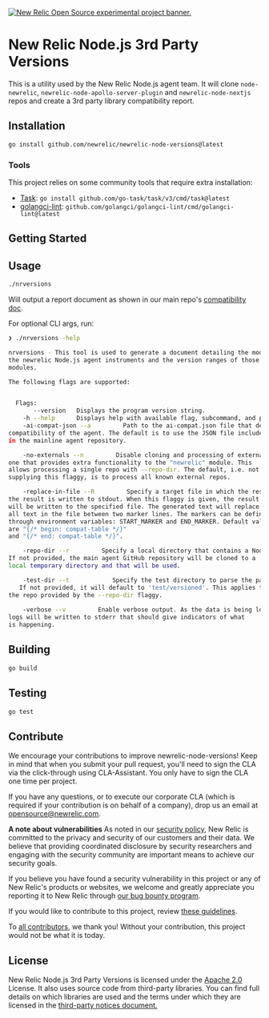 <a href="https://opensource.newrelic.com/oss-category/#new-relic-experimental"><picture><source media="(prefers-color-scheme: dark)" srcset="https://github.com/newrelic/opensource-website/raw/main/src/images/categories/dark/Experimental.png"><source media="(prefers-color-scheme: light)" srcset="https://github.com/newrelic/opensource-website/raw/main/src/images/categories/Experimental.png"><img alt="New Relic Open Source experimental project banner." src="https://github.com/newrelic/opensource-website/raw/main/src/images/categories/Experimental.png"></picture></a>

# New Relic Node.js 3rd Party Versions
This is a utility used by the New Relic Node.js agent team.  It will clone `node-newrelic`, `newrelic-node-apollo-server-plugin` and `newrelic-node-nextjs` repos and create a 3rd party library compatibility report.

## Installation

```sh
go install github.com/newrelic/newrelic-node-versions@latest
```

### Tools

This project relies on some community tools that require extra installation:

+ [Task](https://taskfile.dev): `go install github.com/go-task/task/v3/cmd/task@latest`
+ [golangci-lint](https://golangci-lint.run): `github.com/golangci/golangci-lint/cmd/golangci-lint@latest`

## Getting Started

## Usage

```sh
./nrversions
```

Will output a report document as shown in our main repo's
[compatibility doc](https://github.com/newrelic/node-newrelic/blob/main/compatibility.md).

For optional CLI args, run:

```sh
❯ ./nrversions -help

nrversions - This tool is used to generate a document detailing the modules that
the newrelic Node.js agent instruments and the version ranges of those
modules.

The following flags are supported:


  Flags: 
       --version   Displays the program version string.
    -h --help      Displays help with available flag, subcommand, and positional value parameters.
    -ai-compat-json --a         Path to the ai-compat.json file that describes the AI Monitoring
compatibility of the agent. The default is to use the JSON file included
in the mainline agent repository.

    -no-externals --n         Disable cloning and processing of external repos. An external repo is
one that provides extra functionality to the "newrelic" module. This
allows processing a single repo with --repo-dir. The default, i.e. not
supplying this flaggy, is to process all known external repos.

    -replace-in-file --R         Specify a target file in which the results will be written. Normally,
the result is written to stdout. When this flaggy is given, the result
will be written to the specified file. The generated text will replace
all text in the file between two marker lines. The markers can be defined
through environment variables: START_MARKER and END_MARKER. Default values
are "{/* begin: compat-table */}"
and "{/* end: compat-table */}".

    -repo-dir --r         Specify a local directory that contains a Node.js instrumentation repo.
If not provided, the main agent GitHub repository will be cloned to a
local temporary directory and that will be used.

    -test-dir --t            Specify the test directory to parse the package.json files.
   If not provided, it will default to 'test/versioned'. This applies to
the repo provided by the --repo-dir flaggy.
 
    -verbose --v         Enable verbose output. As the data is being loaded and parsed various
logs will be written to stderr that should give indicators of what
is happening.
```

## Building

```sh
go build
```

## Testing

```sh
go test

```

## Contribute

We encourage your contributions to improve newrelic-node-versions! Keep in mind that when you submit your pull request, you'll need to sign the CLA via the click-through using CLA-Assistant. You only have to sign the CLA one time per project.

If you have any questions, or to execute our corporate CLA (which is required if your contribution is on behalf of a company), drop us an email at opensource@newrelic.com.

**A note about vulnerabilities**
As noted in our [security policy](https://github.com/newrelic/newrelic-node-versions/security/policy), New Relic is committed to the privacy and security of our customers and their data. We believe that providing coordinated disclosure by security researchers and engaging with the security community are important means to achieve our security goals.

If you believe you have found a security vulnerability in this project or any of New Relic's products or websites, we welcome and greatly appreciate you reporting it to New Relic through [our bug bounty program](https://docs.newrelic.com/docs/security/security-privacy/information-security/report-security-vulnerabilities/).

If you would like to contribute to this project, review [these guidelines](./CONTRIBUTING.md).

To [all contributors](https://github.com/newrelic/newrelic-node-versions/graphs/contributors), we thank you!  Without your contribution, this project would not be what it is today. 

## License
New Relic Node.js 3rd Party Versions is licensed under the [Apache 2.0](http://apache.org/licenses/LICENSE-2.0.txt) License. It also uses source code from third-party libraries. You can find full details on which libraries are used and the terms under which they are licensed in the [third-party notices document.](THIRD_PARTY_NOTICES.md)
